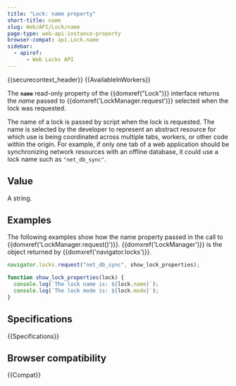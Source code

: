 ```yaml
---
title: "Lock: name property"
short-title: name
slug: Web/API/Lock/name
page-type: web-api-instance-property
browser-compat: api.Lock.name
sidebar:
  - apiref:
      - Web Locks API
---
```


{{securecontext_header}} {{AvailableInWorkers}}

The **`name`** read-only property of
the {{domxref("Lock")}} interface returns the _name_ passed to
{{domxref('LockManager.request')}} selected when the lock was requested.

The name of a lock is passed by script when the lock is requested. The name is selected
by the developer to represent an abstract resource for which use is being coordinated
across multiple tabs, workers, or other code within the origin. For example, if only one
tab of a web application should be synchronizing network resources with an offline
database, it could use a lock name such as `"net_db_sync"`.

## Value

A string.

## Examples

The following examples show how the name property passed in the call
to {{domxref('LockManager.request()')}}. {{domxref('LockManager')}} is the object returned
by {{domxref('navigator.locks')}}.

```js
navigator.locks.request("net_db_sync", show_lock_properties);

function show_lock_properties(lock) {
  console.log(`The lock name is: ${lock.name}`);
  console.log(`The lock mode is: ${lock.mode}`);
}
```

## Specifications

{{Specifications}}

## Browser compatibility

{{Compat}}
